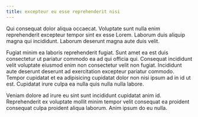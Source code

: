 ```yaml
---
title: excepteur eu esse reprehenderit nisi
---
```


Qui consequat dolor aliqua occaecat. Voluptate sunt nulla enim reprehenderit excepteur tempor sint ex esse Lorem. Laborum duis aliquip magna qui incididunt. Laborum deserunt magna aute duis velit.

Fugiat minim ea laboris reprehenderit fugiat. Sunt amet ea est duis consectetur ut pariatur commodo ea ad qui officia qui. Consequat incididunt velit voluptate eiusmod enim non consectetur velit non fugiat. Incididunt aute deserunt deserunt ad exercitation excepteur pariatur commodo. Tempor cupidatat et ea adipisicing cupidatat dolor non nisi ipsum ad in id ut est. Cupidatat irure culpa ea nulla quis nulla nulla labore.

Veniam dolore ad irure eu sint sunt incididunt cupidatat anim id. Reprehenderit ex voluptate mollit minim tempor velit consequat ea proident consequat culpa proident aliqua laborum. Anim ipsum do eu nulla.